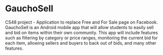 # GauchoSell
CS48 project - Application to replace Free and For Sale page on Facebook.
GauchoSell is an Android mobile app that will allow students to easily sell and bid on items within their own community. This app will include features such as filtering by category or price ranges, monitoring the current bid for each item, allowing sellers and buyers to back out of bids, and many other features.